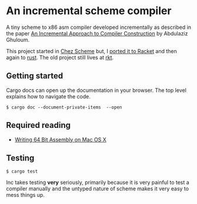 # An incremental scheme compiler

<!-- [![Build Status](https://travis-ci.org/jaseemabid/inc.svg?branch=master)](https://travis-ci.org/jaseemabid/inc) -->
<!-- [![Docker Repository on Quay](https://quay.io/repository/jaseemabid/inc/status "Docker Repository on Quay")](https://quay.io/repository/jaseemabid/inc) -->

A tiny scheme to x86 asm compiler developed incrementally as described in the
paper [An Incremental Approach to Compiler Construction][paper] by Abdulaziz
Ghuloum.

This project started in [Chez Scheme] but, I [ported it to Racket][rkt] and then
again to [rust]. The old project still lives at [rkt](./rkt).

## Getting started

Cargo docs can open up the documentation in your browser. The top level explains
how to navigate the code.

    $ cargo doc --document-private-items  --open

## Required reading

- [Writing 64 Bit Assembly on Mac OS X][1]

## Testing

    $ cargo test

Inc takes testing **very** seriously, primarily because it is very painful to
test a compiler manually and the untyped nature of scheme makes it very easy to
mess things up.

[1]:            https://www.idryman.org/blog/2014/12/02/writing-64-bit-assembly-on-mac-os-x/
[Chez Scheme]:  https://www.scheme.com
[paper]:        docs/paper.pdf?raw=true
[rkt]:          https://github.com/jaseemabid/inc/commit/a8ab1e6c7506023e59ddcf11cfabe53fbaa5c00a
[rust]:         https://github.com/jaseemabid/inc/commit/cc333332a5f20dc9de168954808d363621bd0c97
